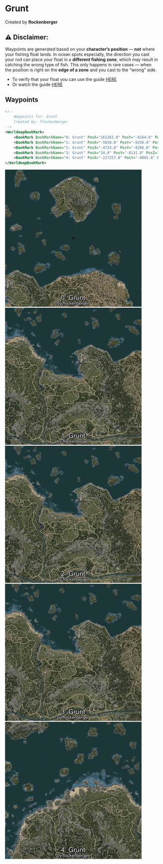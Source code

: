 # Grunt
Created by **flockenberger**

## ⚠️ Disclaimer:
Waypoints are generated based on your __**character’s position**__ — __not__ where your fishing float lands.
In ocean spots especially, the direction you cast your rod can place your float in a **different fishing zone**, which may result in catching the wrong type of fish.
This only happens in rare cases — when the position is right on the **edge of a zone** and you cast to the “wrong” side.

- To verify that your float you can use the guide [HERE](https://flockenberger.github.io/bdo-fish-position/)
- Or watch the guide [HERE](https://youtu.be/t-VXcRoNojk)

## Waypoints
```xml
<!--
    Waypoints for: Grunt
    Created by: flockenberger
-->
<WorldmapBookMark>
    <BookMark BookMarkName="0: Grunt" PosX="161261.0" PosY="-8164.0" PosZ="231211.0" />
    <BookMark BookMarkName="1: Grunt" PosX="-5658.0" PosY="-8256.0" PosZ="88765.0" />
    <BookMark BookMarkName="2: Grunt" PosX="-4724.0" PosY="-8266.0" PosZ="88579.0" />
    <BookMark BookMarkName="3: Grunt" PosX="24.0" PosY="-8131.0" PosZ="86974.0" />
    <BookMark BookMarkName="4: Grunt" PosX="-227257.0" PosY="-8065.0" PosZ="164613.0" />
</WorldmapBookMark>
```

<img src="./Grunt_0_Preview.webp" width="450"/> <img src="./Grunt_1_Preview.webp" width="450"/> <img src="./Grunt_2_Preview.webp" width="450"/> <img src="./Grunt_3_Preview.webp" width="450"/> <img src="./Grunt_4_Preview.webp" width="450"/> 